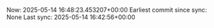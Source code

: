 Now: 2025-05-14 16:48:23.453207+00:00 Earliest commit since sync: None Last sync: 2025-05-14 16:42:56+00:00
